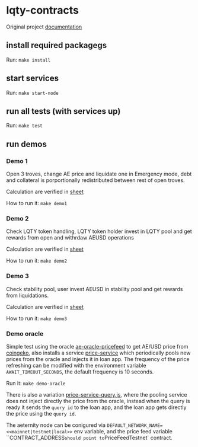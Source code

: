 # lqty-contracts

Original project [documentation](https://github.com/liquity/dev#readme)

## install required packagegs

Run: `make install`

## start services

Run: `make start-node`

## run all tests (with services up)

Run: `make test`

## run demos

### Demo 1

Open 3 troves, change AE price and liquidate one in Emergency mode, debt and collateral is porportionally redistributed between rest of open troves.

Calculation are verified in [sheet](https://github.com/aeternity/lqty-contracts/blob/main/docs/demos/demo1.xlsx)

How to run it: `make demo1`

### Demo 2

Check LQTY token handling, LQTY token holder invest in LQTY pool and get rewards from open and withrdaw AEUSD operations

Calculation are verified in [sheet](https://github.com/aeternity/lqty-contracts/blob/main/docs/demos/demo2.xlsx)

How to run it: `make demo2`

### Demo 3

Check stability pool, user invest AEUSD in stability pool and get rewards from liquidations.


Calculation are verified in [sheet](https://github.com/aeternity/lqty-contracts/blob/main/docs/demos/demo3.xlsx)


How to run it: `make demo3`

### Demo oracle

Simple test using the oracle [ae-oracle-pricefeed](git://github.com/aeternity/ae-oracle-pricefeed) to get AE/USD price from [coingeko](https://www.coingecko.com/), also installs a service [price-service](./price-service/price-service.js) which periodically pools new prices from the oracle and injects it in loan app. The frequency of the price refreshing can be modified with the environment variable `AWAIT_TIMEOUT_SECONDS`, the default frequency is 10 seconds.

Run it: `make demo-oracle`

There is also a variation [price-service-query.js](./price-service/price-service.js), where the pooling service does not inject directly the price from the oracle, instead when the query is ready it sends the `query id` to the loan app, and the loan app gets directly the price using the `query id`.

The aeternity node can be conigured via `DEFAULT_NETWORK_NAME=<<mainnet|testnet|local>>` env variable, and the price feed variable ``CONTRACT_ADDRESS` should point to `PriceFeedTestnet` contract.
